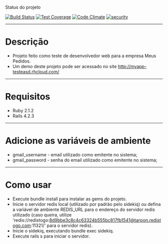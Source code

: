 Status do projeto

[![Build Status](https://travis-ci.org/lucasJoseMachado/projeto_teste.svg?branch=master)](https://travis-ci.org/lucasJoseMachado/projeto_teste)
[![Test Coverage](https://codeclimate.com/github/lucasJoseMachado/projeto_teste/badges/coverage.svg)](https://codeclimate.com/github/lucasJoseMachado/projeto_teste/coverage)
[![Code Climate](https://codeclimate.com/github/lucasJoseMachado/projeto_teste/badges/gpa.svg)](https://codeclimate.com/github/lucasJoseMachado/projeto_teste)
[![security](https://hakiri.io/github/lucasJoseMachado/projeto_teste/master.svg)](https://hakiri.io/github/lucasJoseMachado/projeto_teste/master)

---

# Descrição

* Projeto feito como teste de desenvolvedor web para a empresa Meus Pedidos.
* Um demo deste projeto pode ser acessado no site http://myapp-testeasd.rhcloud.com/

---

# Requisitos

* Ruby 2.1.2
* Rails 4.2.3

---

# Adicione as variáveis de ambiente

* gmail_username - email utilizado como emitente no sistema;
* gmail_password - senha do email utilizado como emitente no sistema;

---

# Como usar

* Execute bundle install para instalar as gems do projeto.
* Inicie o servidor redis local (utilizado por padrão pelo sidekiq) ou defina a variável de ambiente REDIS_URL para o endereço do servidor redis utilizado (caso queira, utilize 'redis://redistogo:8d9bbe3c8c4c63324b555bc817fb1541@tarpon.redistogo.com:11321/' para o servidor redis).
* Inicie o sidekiq, executando bundle exec sidekiq.
* Execute rails s para iniciar o servidor.

